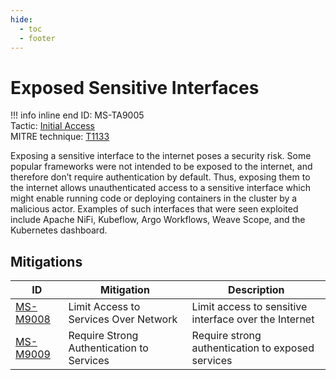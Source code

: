```yaml
---
hide:
  - toc
  - footer
---
```


# Exposed Sensitive Interfaces

!!! info inline end
    ID: MS-TA9005<br>
    Tactic: [Initial Access](../tactics/InitialAccess/index.md) <br>
    MITRE technique: [T1133](https://attack.mitre.org/techniques/T1133/)

Exposing a sensitive interface to the internet poses a security risk. Some popular frameworks were not intended to be exposed to the internet, and therefore don’t require authentication by default. Thus, exposing them to the internet allows unauthenticated access to a sensitive interface which might enable running code or deploying containers in the cluster by a malicious actor. Examples of such interfaces that were seen exploited include Apache NiFi, Kubeflow, Argo Workflows, Weave Scope, and the Kubernetes dashboard.

## Mitigations

|ID|Mitigation|Description|
|--|----------|-----------|
|[MS-M9008](../mitigations/MS-M9008%20Limit%20Access%20to%20Services%20Over%20Network.md)|Limit Access to Services Over Network|Limit access to sensitive interface over the Internet|
|[MS-M9009](../mitigations/MS-M9009%20Require%20Strong%20Authentication%20to%20Services.md)|Require Strong Authentication to Services|Require strong authentication to exposed services|